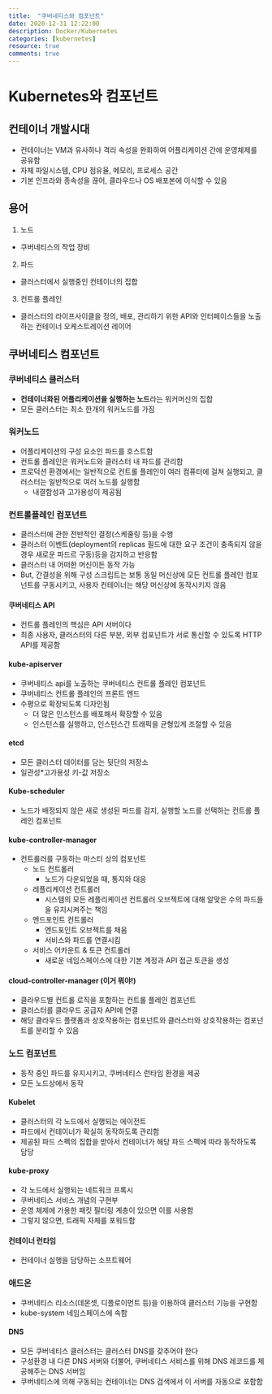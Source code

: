 ```yaml
---
title:  "쿠버네티스와 컴포넌트"
date: 2020-12-31 12:22:00
description: Docker/Kubernetes
categories: [kubernetes]
resource: true
comments: true
---
```


# Kubernetes와 컴포넌트 
## 컨테이너 개발시대
- 컨테이너는 VM과 유사하나 격리 속성을 완화하여 어플리케이션 간에 운영체제를 공유함
- 자체 파일시스템, CPU 점유율, 메모리, 프로세스 공간
- 기본 인프라와 종속성을 끊어, 클라우드나 OS 배포본에 이식할 수 있음

## 용어
1. 노드
- 쿠버네티스의 작업 장비

2. 파드
- 클러스터에서 실행중인 컨테이너의 집합

3. 컨트롤 플레인
- 클러스터의 라이프사이클을 정의, 배포, 관리하기 위한 API와 인터페이스들을 노출하는 컨테이너 오케스트레이션 레이어

## 쿠버네티스 컴포넌트
### 쿠버네티스 클러스터
- **컨테이너화된 어플리케이션을 실행하는 노드**라는 워커머신의 집합
- 모든 클러스터는 최소 한개의 워커노드를 가짐
  
### 워커노드
- 어플리케이션의 구성 요소인 파드를 호스트함
- 컨트롤 플레인은 워커노드와 클러스터 내 파드를 관리함
- 프로덕션 환경에서는 일반적으로 컨트롤 플레인이 여러 컴퓨터에 걸쳐 실행되고, 클러스터는 일반적으로 여러 노드를 실행함
  - 내결함성과 고가용성이 제공됨

### 컨트롤플레인 컴포넌트
- 클러스터에 관한 전반적인 결정(스케줄링 등)을 수행
- 클러스터 이벤트(deployment의 replicas 필드에 대한 요구 조건이 충족되지 않을 경우 새로운 파드르 구동)등을 감지하고 반응함
- 클러스터 내 어떠한 머신이든 동작 가능
- But, 간결성을 위해 구성 스크립트는 보통 동일 머신상에 모든 컨트롤 플레인 컴포넌트를 구동시키고, 사용자 컨테이너는 해당 머신상에 동작시키지 않음

#### 쿠버네티스 API
- 컨트롤 플레인의 핵심은 API 서버이다
- 최종 사용자, 클러스터의 다른 부분, 외부 컴포넌트가 서로 통신할 수 있도록 HTTP API를 제공함

#### kube-apiserver
- 쿠버네티스 api를 노출하는 쿠버네티스 컨트롤 플레인 컴포넌트
- 쿠버네티스 컨트롤 플레인의 프론트 엔드
- 수평으로 확장되도록 디자인됨
  - 더 많은 인스턴스를 배포해서 확장할 수 있음
  - 인스턴스를 실행하고, 인스턴스간 트래픽을 균형있게 조절할 수 있음

#### etcd
- 모든 클러스터 데이터를 담는 뒷단의 저장소
- 일관성*고가용성 키-값 저장소

#### Kube-scheduler
- 노드가 배정되지 않은 새로 생성된 파드를 감지, 실행할 노드를 선택하는 컨트롤 플레인 컴포넌트

#### kube-controller-manager
- 컨트롤러를 구동하는 마스터 상의 컴포넌트
  - 노드 컨트롤러
    - 노드가 다운되었을 때, 통지와 대응
  - 레플리케이션 컨트롤러
    - 시스템의 모든 레플리케이션 컨트롤러 오브젝트에 대해 알맞은 수의 파드들을 유지시켜주는 책임
  - 엔드포인트 컨트롤러
    - 엔드포인트 오브젝트를 채움
    - 서비스와 파드를 연결시킴
  - 서비스 어카운트 & 토큰 컨트롤러
    - 새로운 네임스페이스에 대한 기본 계정과 API 접근 토큰을 생성

#### **cloud-controller-manager (이거 뭐야!)**
- 클라우드별 컨트롤 로직을 포함하는 컨트롤 플레인 컴포넌트
- 클러스터를 클라우드 공급자 API에 연결
- 해당 클라우드 플랫폼과 상호작용하는 컴포넌트와 클러스터와 상호작용하는 컴포넌트를 분리할 수 있음
  
### 노드 컴포넌트
- 동작 중인 파드를 유지시키고, 쿠버네티스 런타임 환경을 제공
- 모든 노드상에서 동작

#### Kubelet
- 클러스터의 각 노드에서 실행되는 에이전트
- 파드에서 컨테이너가 확실히 동작하도록 관리함
- 제공된 파드 스펙의 집합을 받아서 컨테이너가 해당 파드 스펙에 따라 동작하도록 담당

#### kube-proxy
- 각 노드에서 실행되는 네트워크 프록시
- 쿠버네티스 서비스 개념의 구현부
- 운영 체제에 가용한 패킷 필터링 계층이 있으면 이를 사용함
- 그렇지 않으면, 트래픽 자체를 포워드함

#### 컨테이너 런타임
- 컨테이너 실행을 담당하는 소프트웨어

### 애드온
- 쿠버네티스 리소스(데몬셋, 디플로이먼트 등)을 이용하여 클러스터 기능을 구현함
- kube-system 네임스페이스에 속함

#### DNS
- 모든 쿠버네티스 클러스터는 클러스터 DNS를 갖추어야 한다
- 구성환경 내 다른 DNS 서버와 더불어, 쿠버네티스 서비스를 위해 DNS 레코드를 제공해주는 DNS 서버임
- 쿠버네티스에 의해 구동되는 컨테이너는 DNS 검색에서 이 서버를 자동으로 포함함

